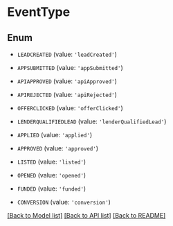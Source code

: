 # EventType


## Enum

* `LEADCREATED` (value: `'leadCreated'`)

* `APPSUBMITTED` (value: `'appSubmitted'`)

* `APIAPPROVED` (value: `'apiApproved'`)

* `APIREJECTED` (value: `'apiRejected'`)

* `OFFERCLICKED` (value: `'offerClicked'`)

* `LENDERQUALIFIEDLEAD` (value: `'lenderQualifiedLead'`)

* `APPLIED` (value: `'applied'`)

* `APPROVED` (value: `'approved'`)

* `LISTED` (value: `'listed'`)

* `OPENED` (value: `'opened'`)

* `FUNDED` (value: `'funded'`)

* `CONVERSION` (value: `'conversion'`)

[[Back to Model list]](../README.md#documentation-for-models) [[Back to API list]](../README.md#documentation-for-api-endpoints) [[Back to README]](../README.md)


